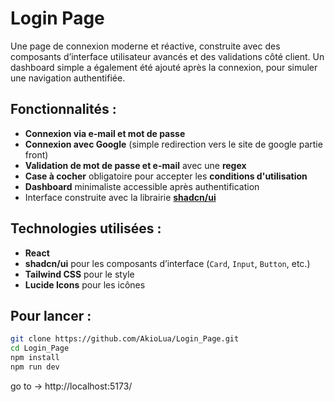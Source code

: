 # Login Page

Une page de connexion moderne et réactive, construite avec des composants d’interface utilisateur avancés et des validations côté client.
Un dashboard simple a également été ajouté après la connexion, pour simuler une navigation authentifiée.

## Fonctionnalités :

- **Connexion via e-mail et mot de passe**
- **Connexion avec Google** (simple redirection vers le site de google partie front)
- **Validation de mot de passe et e-mail** avec une **regex**
- **Case à cocher** obligatoire pour accepter les **conditions d'utilisation**
- **Dashboard** minimaliste accessible après authentification
- Interface construite avec la librairie **[shadcn/ui](https://ui.shadcn.com)**

## Technologies utilisées :

- **React**
- **shadcn/ui** pour les composants d’interface (`Card`, `Input`, `Button`, etc.)
- **Tailwind CSS** pour le style
- **Lucide Icons** pour les icônes

## Pour lancer :

```bash
git clone https://github.com/AkioLua/Login_Page.git
cd Login_Page
npm install
npm run dev
```

go to -> http://localhost:5173/
